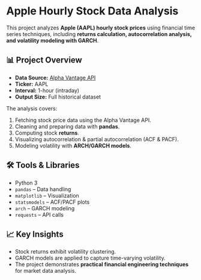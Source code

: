 # Apple Hourly Stock Data Analysis

This project analyzes **Apple (AAPL) hourly stock prices** using financial time series techniques, including **returns calculation, autocorrelation analysis, and volatility modeling with GARCH**.

## 📊 Project Overview
- **Data Source:** [Alpha Vantage API](https://www.alphavantage.co/)  
- **Ticker:** AAPL  
- **Interval:** 1-hour (intraday)  
- **Output Size:** Full historical dataset  

The analysis covers:
1. Fetching stock price data using the Alpha Vantage API.  
2. Cleaning and preparing data with **pandas**.  
3. Computing stock **returns**.  
4. Visualizing autocorrelation & partial autocorrelation (ACF & PACF).  
5. Modeling volatility with **ARCH/GARCH models**.  

## 🛠️ Tools & Libraries
- Python 3  
- `pandas` – Data handling  
- `matplotlib` – Visualization  
- `statsmodels` – ACF/PACF plots  
- `arch` – GARCH modeling  
- `requests` – API calls  

## 📈 Key Insights
- Stock returns exhibit volatility clustering.  
- GARCH models are applied to capture time-varying volatility.  
- The project demonstrates **practical financial engineering techniques** for market data analysis.  

